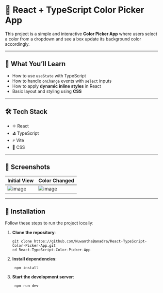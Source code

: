# 🎨 React + TypeScript Color Picker App

This project is a simple and interactive **Color Picker App** where users select a color from a dropdown and see a box update its background color accordingly.

---

## 🧠 What You’ll Learn

- How to use `useState` with TypeScript
- How to handle `onChange` events with `select` inputs
- How to apply **dynamic inline styles** in React
- Basic layout and styling using **CSS**

---

## 🛠 Tech Stack

- ⚛️ React
- ⛳ TypeScript
- ⚡ Vite
- 🎨 CSS

---

## 📸 Screenshots

| Initial View | Color Changed |
|--------------|----------------|
| ![image](https://github.com/user-attachments/assets/f80de0c5-57cc-4d0a-8a95-c581f4add110) | ![image](https://github.com/user-attachments/assets/a4694d5c-dc63-458b-9188-53067f58b253) |

---
## 🔧 Installation

Follow these steps to run the project locally:

1. **Clone the repository**:

   ```
   git clone https://github.com/NuwanthaBanadra/React-TypeScript-Color-Picker-App.git
   cd React-TypeScript-Color-Picker-App
2. **Install dependencies**:

   ```
    npm install
4. **Start the development server**:

   ```
    npm run dev
